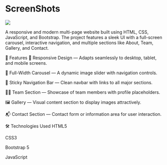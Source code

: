 # ScreenShots

![](./Boostrap.gif)


A responsive and modern multi-page website built using HTML, CSS, JavaScript, and Bootstrap. The project features a sleek UI with a full-screen carousel, interactive navigation, and multiple sections like About, Team, Gallery, and Contact.

🚀 Features
🔄 Responsive Design — Adapts seamlessly to desktop, tablet, and mobile screens.

📸 Full-Width Carousel — A dynamic image slider with navigation controls.

🧭 Sticky Navigation Bar — Clean navbar with links to all major sections.

👨‍💼 Team Section — Showcase of team members with profile placeholders.

🖼️ Gallery — Visual content section to display images attractively.

📬 Contact Section — Contact form or information area for user interaction.

🛠️ Technologies Used
HTML5

CSS3

Bootstrap 5

JavaScript
